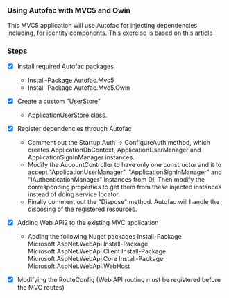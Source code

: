 
### Using Autofac with MVC5 and Owin
This MVC5 application will use Autofac for injecting dependencies including, for identity components.
This exercise is based on this [article](https://developingsoftware.com/configuring-autofac-to-work-with-the-aspnet-identity-framework-in-mvc-5/)

### Steps
- [x] Install required Autofac packages
   - Install-Package Autofac.Mvc5
   - Install-Package Autofac.Mvc5.Owin

- [x] Create a custom "UserStore"
   - ApplicationUserStore class.

- [x] Register dependencies through Autofac
   - Comment out the Startup.Auth -> ConfigureAuth method, which creates ApplicationDbContext, ApplicationUserManager and ApplicationSignInManager instances.
   - Modify the AccountController to have only one constructor and it to accept "ApplicationUserManager", "ApplicationSignInManager" and "IAuthenticationManager" instances from DI.
Then modify the corresponding properties to get them from these injected instances instead of doing service locator.
   - Finally comment out the "Dispose" method. Autofac will handle the disposing of the registered resources.

- [x] Adding Web API2 to the existing MVC application
   - Adding the following Nuget packages
     Install-Package Microsoft.AspNet.WebApi
     Install-Package Microsoft.AspNet.WebApi.Client
     Install-Package Microsoft.AspNet.WebApi.Core
     Install-Package Microsoft.AspNet.WebApi.WebHost

- [x] Modifying the RouteConfig (Web API routing must be registered before the MVC routes)




